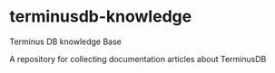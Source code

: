 # terminusdb-knowledge
Terminus DB knowledge Base

A repository for collecting documentation articles about TerminusDB

